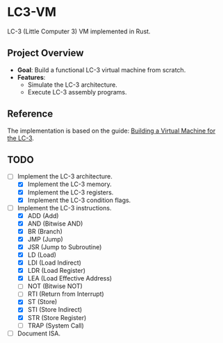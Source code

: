 # LC3-VM
LC-3 (Little Computer 3) VM implemented in Rust.

## Project Overview

- **Goal**: Build a functional LC-3 virtual machine from scratch.
- **Features**:
  - Simulate the LC-3 architecture.
  - Execute LC-3 assembly programs.

## Reference

The implementation is based on the guide: [Building a Virtual Machine for the LC-3](https://www.jmeiners.com/lc3-vm/).

## TODO
- [ ] Implement the LC-3 architecture.
  - [x] Implement the LC-3 memory.
  - [x] Implement the LC-3 registers.
  - [x] Implement the LC-3 condition flags.
- [ ] Implement the LC-3 instructions.
  - [x] ADD (Add)
  - [x] AND (Bitwise AND)
  - [x] BR (Branch)
  - [x] JMP (Jump)
  - [x] JSR (Jump to Subroutine)
  - [X] LD (Load)
  - [x] LDI (Load Indirect)
  - [x] LDR (Load Register)
  - [x] LEA (Load Effective Address)
  - [ ] NOT (Bitwise NOT)
  - [ ] RTI (Return from Interrupt)
  - [x] ST (Store)
  - [x] STI (Store Indirect)
  - [x] STR (Store Register)
  - [ ] TRAP (System Call)
- [ ] Document ISA.
